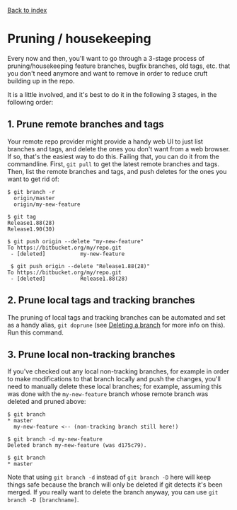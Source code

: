 [Back to index](README.md)
# Pruning / housekeeping
Every now and then, you'll want to go through a 3-stage process of pruning/housekeeping feature branches, bugfix branches, old tags, etc. that you don't need anymore and want to remove in order to reduce cruft building up in the repo.

It is a little involved, and it's best to do it in the following 3 stages, in the following order:

## 1. Prune remote branches and tags
Your remote repo provider might provide a handy web UI to just list branches and tags, and delete the ones you don't want from a web browser.  If so, that's the easiest way to do this.  Failing that, you can do it from the commandline.  First, `git pull` to get the latest remote branches and tags.  Then, list the remote branches and tags, and push deletes for the ones you want to get rid of:

```
$ git branch -r
  origin/master
  origin/my-new-feature

$ git tag
Release1.88(28)
Release1.90(30)

$ git push origin --delete "my-new-feature"
To https://bitbucket.org/my/repo.git
 - [deleted]           my-new-feature

 $ git push origin --delete "Release1.88(28)"
To https://bitbucket.org/my/repo.git
 - [deleted]           Release1.88(28)
```

## 2. Prune local tags and tracking branches
The pruning of local tags and tracking branches can be automated and set as a handy alias, `git doprune` (see [Deleting a branch](DELETEBRANCH.md) for more info on this).  Run this command.

## 3. Prune local non-tracking branches
If you've checked out any local non-tracking branches, for example in order to make modifications to that branch locally and push the changes, you'll need to manually delete these local branches; for example, assuming this was done with the `my-new-feature` branch whose remote branch was deleted and pruned above:

```
$ git branch
* master
  my-new-feature <-- (non-tracking branch still here!)

$ git branch -d my-new-feature
Deleted branch my-new-feature (was d175c79).

$ git branch
* master
```

Note that using `git branch -d` instead of `git branch -D` here will keep things safe because the branch will only be deleted if git detects it's been merged.  If you really want to delete the branch anyway, you can use `git branch -D [branchname]`.
